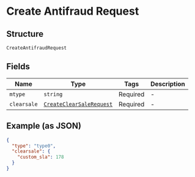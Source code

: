 
# Create Antifraud Request

## Structure

`CreateAntifraudRequest`

## Fields

| Name | Type | Tags | Description |
|  --- | --- | --- | --- |
| `mtype` | `string` | Required | - |
| `clearsale` | [`CreateClearSaleRequest`](../../doc/models/create-clear-sale-request.md) | Required | - |

## Example (as JSON)

```json
{
  "type": "type0",
  "clearsale": {
    "custom_sla": 178
  }
}
```

